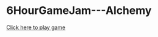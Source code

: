 6HourGameJam---Alchemy
======================



[Click here to play game](https://rawgit.com/AlexBezuska/6HourGameJam---Alchemy/master/index.html)
